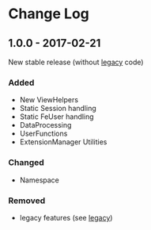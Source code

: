 # Change Log

## 1.0.0 - 2017-02-21
New stable release (without [legacy](https://github.com/xima-media/xm_tools/tree/legacy) code)  

### Added
- New ViewHelpers
- Static Session handling
- Static FeUser handling
- DataProcessing
- UserFunctions
- ExtensionManager Utilities

### Changed
- Namespace

### Removed
- legacy features (see [legacy](https://github.com/xima-media/xm_tools/tree/legacy))
